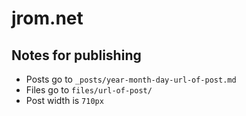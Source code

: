 # jrom.net

## Notes for publishing

- Posts go to `_posts/year-month-day-url-of-post.md`
- Files go to `files/url-of-post/`
- Post width is `710px`
